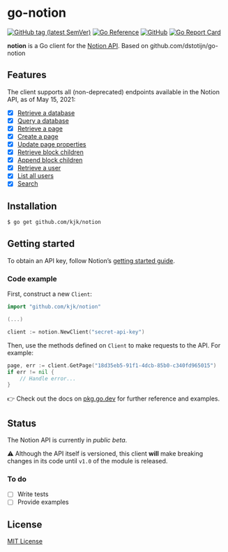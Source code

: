 # go-notion

[![GitHub tag (latest SemVer)](https://img.shields.io/github/v/tag/kjk/notion?label=go%20module)](https://github.com/kjk/notion/tags)
[![Go Reference](https://pkg.go.dev/badge/github.com/kjk/notion.svg)](https://pkg.go.dev/github.com/kjk/notion)
[![GitHub](https://img.shields.io/github/license/kjk/notion)](LICENSE)
[![Go Report Card](https://goreportcard.com/badge/github.com/kjk/notion)](https://goreportcard.com/report/github.com/kjk/notion)

**notion** is a Go client for the
 [Notion API](https://developers.notion.com/reference). Based on github.com/dstotijn/go-notion

## Features

The client supports all (non-deprecated) endpoints available in the Notion API,
as of May 15, 2021:

- [x] [Retrieve a database](https://pkg.go.dev/github.com/kjk/notion#Client.GetDatabase)
- [x] [Query a database](https://pkg.go.dev/github.com/kjk/notion#Client.QueryDatabase)
- [x] [Retrieve a page](https://pkg.go.dev/github.com/kjk/notion#Client.GetPage)
- [x] [Create a page](https://pkg.go.dev/github.com/kjk/notion#Client.CreatePage)
- [x] [Update page properties](https://pkg.go.dev/github.com/kjk/notion#Client.UpdatePageProps)
- [x] [Retrieve block children](https://pkg.go.dev/github.com/kjk/notion#Client.GetBlockChildren)
- [x] [Append block children](https://pkg.go.dev/github.com/kjk/notion#Client.AppendBlockChildren)
- [x] [Retrieve a user](https://pkg.go.dev/github.com/kjk/notion#Client.FindUserByID)
- [x] [List all users](https://pkg.go.dev/github.com/kjk/notion#Client.ListUsers)
- [x] [Search](https://pkg.go.dev/github.com/kjk/notion#Client.Search)

## Installation

```sh
$ go get github.com/kjk/notion
```

## Getting started

To obtain an API key, follow Notion’s [getting started guide](https://developers.notion.com/docs/getting-started).

### Code example

First, construct a new `Client`:

```go
import "github.com/kjk/notion"

(...)

client := notion.NewClient("secret-api-key")
```

Then, use the methods defined on `Client` to make requests to the API. For
example:

```go
page, err := client.GetPage("18d35eb5-91f1-4dcb-85b0-c340fd965015")
if err != nil {
    // Handle error...
}
```

👉 Check out the docs on
[pkg.go.dev](https://pkg.go.dev/github.com/kjk/notion) for further
reference and examples.

## Status

The Notion API is currently in _public beta_.

⚠️ Although the API itself is versioned, this client **will** make breaking
changes in its code until `v1.0` of the module is released.

### To do

- [ ] Write tests
- [ ] Provide examples

## License

[MIT License](LICENSE)
